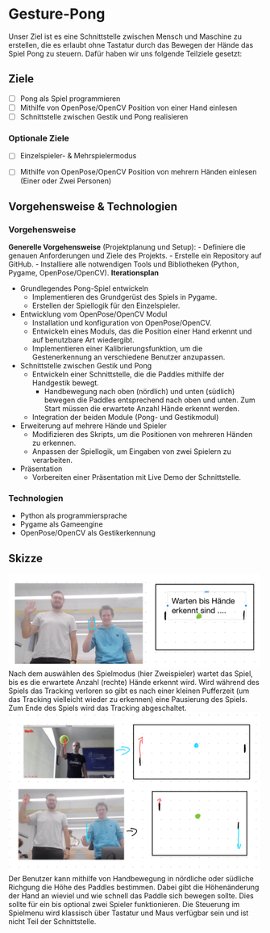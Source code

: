 # Gesture-Pong
Unser Ziel ist es eine Schnittstelle zwischen Mensch und Maschine zu erstellen, die es erlaubt ohne Tastatur durch das Bewegen der Hände das Spiel Pong zu steuern. Dafür haben wir uns folgende Teilziele gesetzt:
## Ziele
 - [ ] Pong als Spiel programmieren
 - [ ] Mithilfe von OpenPose/OpenCV  Position von einer Hand einlesen
 - [ ] Schnittstelle zwischen Gestik und Pong realisieren
### Optionale Ziele
 - [ ] Einzelspieler- & Mehrspielermodus
 - [ ] Mithilfe von OpenPose/OpenCV Position von mehrern Händen einlesen (Einer oder Zwei Personen)


## Vorgehensweise & Technologien
 ### Vorgehensweise
**Generelle Vorgehensweise** (Projektplanung und Setup):
    - Definiere die genauen Anforderungen und Ziele des Projekts.
    - Erstelle ein Repository auf GitHub.
    - Installiere alle notwendigen Tools und Bibliotheken (Python, Pygame, OpenPose/OpenCV).
 **Iterationsplan**
- Grundlegendes Pong-Spiel entwickeln
    - Implementieren des Grundgerüst des Spiels in Pygame.
    - Erstellen der Spiellogik für den Einzelspieler.
- Entwicklung vom OpenPose/OpenCV Modul
    - Installation und konfiguration von OpenPose/OpenCV.
    - Entwickeln eines Moduls, das die Position einer Hand erkennt und auf benutzbare Art wiedergibt.
    - Implementieren einer Kalibrierungsfunktion, um die Gestenerkennung an verschiedene Benutzer anzupassen.
 - Schnittstelle zwischen Gestik und Pong
    - Entwickeln einer Schnittstelle, die die Paddles mithilfe der Handgestik bewegt.
       - Handbewegung nach oben (nördlich) und unten (südlich) bewegen die Paddles entsprechend nach oben und unten. Zum Start müssen die erwartete Anzahl Hände erkennt werden.
    - Integration der beiden Module (Pong- und Gestikmodul)
- Erweiterung auf mehrere Hände und Spieler
    - Modifizieren des Skripts, um die Positionen von mehreren Händen zu erkennen.
    - Anpassen der Spiellogik, um Eingaben von zwei Spielern zu verarbeiten.
- Präsentation
    - Vorbereiten einer Präsentation mit Live Demo der Schnittstelle.
### Technologien
 - Python als programmiersprache
 - Pygame als Gameengine
 - OpenPose/OpenCV als Gestikerkennung
## Skizze
<img src="./Pictures/gesture_start_pong_skizze.png" alt="Projektskizze der Schnittstelle" width="500"/>
Nach dem auswählen des Spielmodus (hier Zweispieler) wartet das Spiel, bis es die erwartete Anzahl (rechte) Hände erkennt wird. Wird während des Spiels das Tracking verloren so gibt es nach einer kleinen Pufferzeit (um das Tracking vielleicht wieder zu erkennen) eine Pausierung des Spiels. Zum Ende des Spiels wird das Tracking abgeschaltet.
<img src="./Pictures/gesture_pong_skizze.png" alt="Projektskizze der Schnittstelle" width="500"/>
Der Benutzer kann mithilfe von Handbewegung in nördliche oder südliche Richgung die Höhe des Paddles bestimmen. Dabei gibt die Höhenänderung der Hand an wieviel und wie schnell das Paddle sich bewegen sollte. Dies sollte für ein bis optional zwei Spieler funktionieren. Die Steuerung im Spielmenu wird klassisch über Tastatur und Maus verfügbar sein und ist nicht Teil der Schnittstelle.
